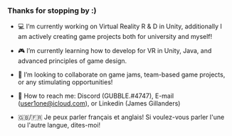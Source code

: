 ### Thanks for stopping by :)

- 💻 I’m currently working on Virtual Reality R & D in Unity, additionally I am actively creating game projects both for university and myself!

- 🎮 I’m currently learning how to develop for VR in Unity, Java, and advanced principles of game design.

- 👥 I’m looking to collaborate on game jams, team-based game projects, or any stimulating opportunities! 

- 📨 How to reach me: Discord (GUBBLE.#4747), E-mail (user1one@icloud.com), or Linkedin (James Gillanders)

- 🇬🇧/🇫🇷  Je peux parler français et anglais! Si voulez-vous parler l'une ou l'autre langue, dites-moi!

